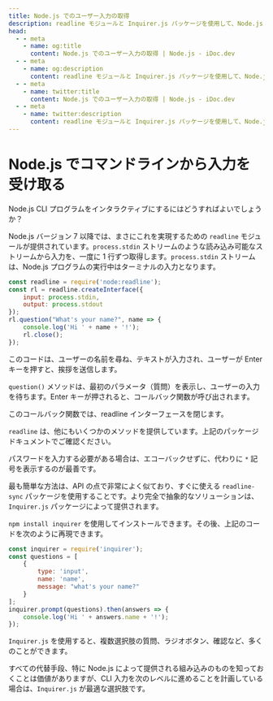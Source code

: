 ```yaml
---
title: Node.js でのユーザー入力の取得
description: readline モジュールと Inquirer.js パッケージを使用して、Node.js の CLI プログラムをインタラクティブにする方法を学びます。
head:
  - - meta
    - name: og:title
      content: Node.js でのユーザー入力の取得 | Node.js - iDoc.dev
  - - meta
    - name: og:description
      content: readline モジュールと Inquirer.js パッケージを使用して、Node.js の CLI プログラムをインタラクティブにする方法を学びます。
  - - meta
    - name: twitter:title
      content: Node.js でのユーザー入力の取得 | Node.js - iDoc.dev
  - - meta
    - name: twitter:description
      content: readline モジュールと Inquirer.js パッケージを使用して、Node.js の CLI プログラムをインタラクティブにする方法を学びます。
---
```



# Node.js でコマンドラインから入力を受け取る

Node.js CLI プログラムをインタラクティブにするにはどうすればよいでしょうか？

Node.js バージョン 7 以降では、まさにこれを実現するための `readline` モジュールが提供されています。`process.stdin` ストリームのような読み込み可能なストリームから入力を、一度に 1 行ずつ取得します。`process.stdin` ストリームは、Node.js プログラムの実行中はターミナルの入力となります。

```javascript
const readline = require('node:readline');
const rl = readline.createInterface({
    input: process.stdin,
    output: process.stdout
});
rl.question("What's your name?", name => {
    console.log('Hi ' + name + '!');
    rl.close();
});
```

このコードは、ユーザーの名前を尋ね、テキストが入力され、ユーザーが Enter キーを押すと、挨拶を送信します。

`question()` メソッドは、最初のパラメータ（質問）を表示し、ユーザーの入力を待ちます。Enter キーが押されると、コールバック関数が呼び出されます。

このコールバック関数では、readline インターフェースを閉じます。

`readline` は、他にもいくつかのメソッドを提供しています。上記のパッケージドキュメントでご確認ください。

パスワードを入力する必要がある場合は、エコーバックせずに、代わりに `*` 記号を表示するのが最善です。

最も簡単な方法は、API の点で非常によく似ており、すぐに使える `readline-sync` パッケージを使用することです。より完全で抽象的なソリューションは、`Inquirer.js` パッケージによって提供されます。

`npm install inquirer` を使用してインストールできます。その後、上記のコードを次のように再現できます。

```javascript
const inquirer = require('inquirer');
const questions = [
    {
        type: 'input',
        name: 'name',
        message: "what's your name?"
    }
];
inquirer.prompt(questions).then(answers => {
    console.log('Hi ' + answers.name + '!');
});
```

`Inquirer.js` を使用すると、複数選択肢の質問、ラジオボタン、確認など、多くのことができます。

すべての代替手段、特に Node.js によって提供される組み込みのものを知っておくことは価値がありますが、CLI 入力を次のレベルに進めることを計画している場合は、`Inquirer.js` が最適な選択肢です。

